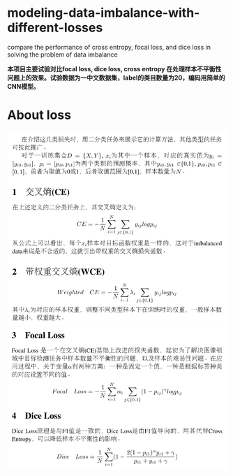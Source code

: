 # modeling-data-imbalance-with-different-losses
compare the performance of cross entropy, focal loss, and dice loss in solving the problem of data imbalance

**本项目主要试验对比focal loss, dice loss, cross entropy 在处理样本不平衡性问题上的效果。试验数据为一中文数据集，label的类目数量为20，编码用简单的CNN模型。**

# About loss
![image](https://github.com/cjymz886/modeling-data-imbalance-with-different-losses/blob/main/imgs/about_loss1.png)
![image](https://github.com/cjymz886/modeling-data-imbalance-with-different-losses/blob/main/imgs/about_loss2.png)
